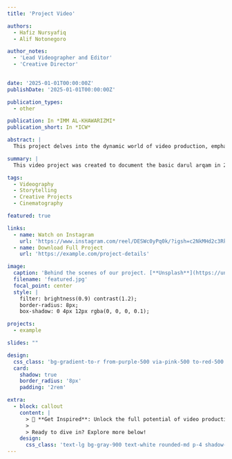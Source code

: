 ```yaml
---
title: 'Project Video'

authors:
  - Hafiz Nursyafiq
  - Alif Notonegoro

author_notes:
  - 'Lead Videographer and Editor'
  - 'Creative Director'
  

date: '2025-01-01T00:00:00Z'
publishDate: '2025-01-01T00:00:00Z'

publication_types:
  - other

publication: In *IMM AL-KHAWARIZMI*
publication_short: In *ICW*

abstract: |
  This project delves into the dynamic world of video production, emphasizing creativity, innovation, and impactful storytelling. It explores the integration of advanced videography techniques with compelling narratives to produce visually engaging content. By leveraging cutting-edge editing tools and collaborative efforts, the project aims to inspire and captivate diverse audiences. The ultimate goal is to demonstrate the transformative power of video as a medium for communication, education, and artistic expression.

summary: |
  This video project was created to document the basic darul arqam in 2025

tags:
  - Videography
  - Storytelling
  - Creative Projects
  - Cinematography

featured: true

links:
  - name: Watch on Instagram
    url: 'https://www.instagram.com/reel/DESWc0yPq0k/?igsh=c2NkMHd2c3RkMnU4'
  - name: Download Full Project
    url: 'https://example.com/project-details'

image:
  caption: 'Behind the scenes of our project. [**Unsplash**](https://unsplash.com/photos/pLCdAaMFLTE)'
  filename: 'featured.jpg'
  focal_point: center
  style: |
    filter: brightness(0.9) contrast(1.2);
    border-radius: 8px;
    box-shadow: 0 4px 12px rgba(0, 0, 0, 0.1);

projects:
  - example

slides: ""

design:
  css_class: 'bg-gradient-to-r from-purple-500 via-pink-500 to-red-500 text-white'
  card:
    shadow: true
    border_radius: '8px'
    padding: '2rem'

extra:
  - block: callout
    content: |
      > 🎥 **Get Inspired**: Unlock the full potential of video production and storytelling! This project serves as a stepping stone toward mastering the art of cinematic visuals.
      >
      > Ready to dive in? Explore more below!
    design:
      css_class: 'text-lg bg-gray-900 text-white rounded-md p-4 shadow-lg'
---
```

